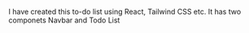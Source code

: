 I have created this to-do list using React, Tailwind CSS etc. It has two componets Navbar and Todo List